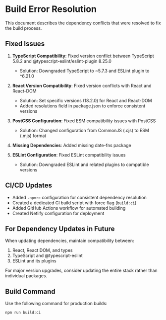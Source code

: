 # Build Error Resolution

This document describes the dependency conflicts that were resolved to fix the build process.

## Fixed Issues

1. **TypeScript Compatibility**: Fixed version conflict between TypeScript 5.8.2 and @typescript-eslint/eslint-plugin 8.25.0
   - Solution: Downgraded TypeScript to ~5.7.3 and ESLint plugin to ^6.21.0

2. **React Version Compatibility**: Fixed version conflicts with React and React-DOM
   - Solution: Set specific versions (18.2.0) for React and React-DOM
   - Added resolutions field in package.json to enforce consistent versions

3. **PostCSS Configuration**: Fixed ESM compatibility issues with PostCSS
   - Solution: Changed configuration from CommonJS (.cjs) to ESM (.mjs) format

4. **Missing Dependencies**: Added missing date-fns package

5. **ESLint Configuration**: Fixed ESLint compatibility issues
   - Solution: Downgraded ESLint and related plugins to compatible versions

## CI/CD Updates

- Added `.npmrc` configuration for consistent dependency resolution
- Created a dedicated CI build script with force flag (`build:ci`)
- Added GitHub Actions workflow for automated building
- Created Netlify configuration for deployment

## For Dependency Updates in Future

When updating dependencies, maintain compatibility between:

1. React, React DOM, and types
2. TypeScript and @typescript-eslint
3. ESLint and its plugins

For major version upgrades, consider updating the entire stack rather than individual packages.

## Build Command

Use the following command for production builds:

```bash
npm run build:ci
``` 